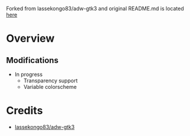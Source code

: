 Forked from lassekongo83/adw-gtk3 and original README.md is located [here](adw-gtk3-5.6-src/README.md)

# Overview
## Modifications
- In progress
  - Transparency support
  - Variable colorscheme

# Credits
- [lassekongo83/adw-gtk3](https://github.com/lassekongo83/adw-gtk3)
